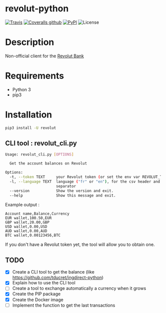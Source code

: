 # revolut-python

[![Travis](https://img.shields.io/travis/tducret/revolut-python.svg)](https://travis-ci.org/tducret/revolut-python)
[![Coveralls github](https://img.shields.io/coveralls/github/tducret/revolut-python.svg)](https://coveralls.io/github/tducret/revolut-python)
[![PyPI](https://img.shields.io/pypi/v/revolut.svg)](https://pypi.org/project/revolut/)
![License](https://img.shields.io/github/license/tducret/revolut-python.svg)

# Description

Non-official client for the [Revolut Bank](https://www.revolut.com/)

# Requirements

- Python 3
- pip3

# Installation

```bash
pip3 install -U revolut
```

## CLI tool : revolut_cli.py

```bash
Usage: revolut_cli.py [OPTIONS]

  Get the account balances on Revolut

Options:
  -t, --token TEXT     your Revolut token (or set the env var REVOLUT_TOKEN)
  -l, --language TEXT  language ("fr" or "en"), for the csv header and
                       separator
  --version            Show the version and exit.
  --help               Show this message and exit.
 ```

 Example output :

 ```csv
Account name,Balance,Currency
EUR wallet,100.50,EUR
GBP wallet,20.00,GBP
USD wallet,0.00,USD
AUD wallet,0.00,AUD
BTC wallet,0.00123456,BTC
```

If you don't have a Revolut token yet, the tool will allow you to obtain one.

## TODO

- [x] Create a CLI tool to get the balance (like https://github.com/tducret/ingdirect-python)
- [x] Explain how to use the CLI tool
- [ ] Create a tool to exchange automatically a currency when it grows
- [x] Create the PIP package
- [x] Create the Docker image
- [ ] Implement the function to get the last transactions